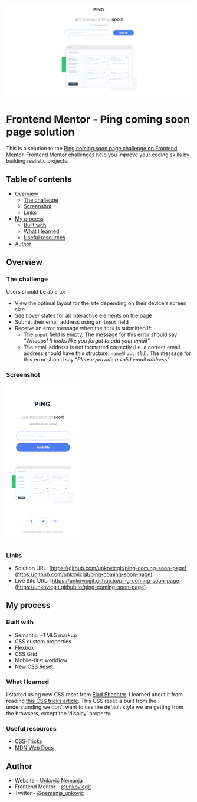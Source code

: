 ![Screenshot of the project](./screenshot.png)

# Frontend Mentor - Ping coming soon page solution

This is a solution to the [Ping coming soon page challenge on Frontend Mentor](https://www.frontendmentor.io/challenges/ping-single-column-coming-soon-page-5cadd051fec04111f7b848da). Frontend Mentor challenges help you improve your coding skills by building realistic projects.

## Table of contents

- [Overview](#overview)
  - [The challenge](#the-challenge)
  - [Screenshot](#screenshot)
  - [Links](#links)
- [My process](#my-process)
  - [Built with](#built-with)
  - [What I learned](#what-i-learned)
  - [Useful resources](#useful-resources)
- [Author](#author)

## Overview

### The challenge

Users should be able to:

- View the optimal layout for the site depending on their device's screen size
- See hover states for all interactive elements on the page
- Submit their email address using an `input` field
- Receive an error message when the `form` is submitted if:
  - The `input` field is empty. The message for this error should say _"Whoops! It looks like you forgot to add your email"_
  - The email address is not formatted correctly (i.e. a correct email address should have this structure: `name@host.tld`). The message for this error should say _"Please provide a valid email address"_

### Screenshot

![](./screenshot-mob.png)

### Links

- Solution URL: [https://github.com/unkovicgit/ping-coming-soon-page](https://github.com/unkovicgit/ping-coming-soon-page)
- Live Site URL: [https://unkovicgit.github.io/ping-coming-soon-page](https://unkovicgit.github.io/ping-coming-soon-page)

## My process

### Built with

- Semantic HTML5 markup
- CSS custom properties
- Flexbox
- CSS Grid
- Mobile-first workflow
- New CSS Reset

### What I learned

I started using new CSS reset from [Elad Shechter](https://elad2412.github.io/the-new-css-reset/). I learned about it from reading [this CSS tricks article](https://css-tricks.com/an-interview-with-elad-shechter-on-the-new-css-reset). This CSS reset is built from the understanding we don’t want to use the default style we are getting from the browsers, except the ‘display’ property.

### Useful resources

- [CSS-Tricks](https://css-tricks.com/)
- [MDN Web Docs](https://developer.mozilla.org/en-US/)

## Author

- Website - [Unković Nemanja](https://github.com/unkovicgit/)
- Frontend Mentor - [@unkovicgit](https://www.frontendmentor.io/profile/unkovicgit)
- Twitter - [@nemanja_unkovic](https://twitter.com/nemanja_unkovic)

